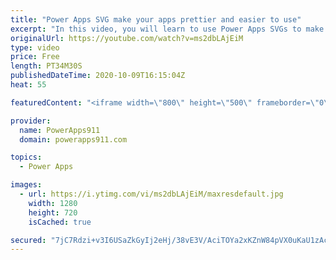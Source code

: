 ```yaml
---
title: "Power Apps SVG make your apps prettier and easier to use"
excerpt: "In this video, you will learn to use Power Apps SVGs to make prettier and easier to use apps. These small HTML controls let you do everything from make scalable images to full fledge animated visuals. Imagine Power BI style visuals in Power Apps without all of the extra licensing. Cool stuff!  w3Schools"
originalUrl: https://youtube.com/watch?v=ms2dbLAjEiM
type: video
price: Free
length: PT34M30S
publishedDateTime: 2020-10-09T16:15:04Z
heat: 55

featuredContent: "<iframe width=\"800\" height=\"500\" frameborder=\"0\" src=\"https://www.youtube.com/embed/ms2dbLAjEiM\" allow=\"accelerometer; autoplay; encrypted-media; gyroscope; picture-in-picture\" allowfullscreen></iframe>"

provider:
  name: PowerApps911
  domain: powerapps911.com

topics:
  - Power Apps

images:
  - url: https://i.ytimg.com/vi/ms2dbLAjEiM/maxresdefault.jpg
    width: 1280
    height: 720
    isCached: true

secured: "7jC7Rdzi+v3I6USaZkGyIj2eHj/38vE3V/AciTOYa2xKZnW84pVX0uKaU1zAcIPe2OnYFNaKTqW0M0SeQDihPAUP3U35t4SGp5q4+gN4G0fJ4p2tO0xfAOMNFYsUPA1eQ+w0iaUfLVODvpjbMXO/fhz++BETymyTp3gDEjwJv9b+qlgr37DGUAc6bfZSdZxCajXw++e2eut1aTZx/WWgEURghoVZfhSSCtVPPLL2sdW68AQ8snYasLK1u7IMmtOi+1vQclU5buQHQ6J/HRJhtJ6fug2sXsOT0nwo8IQ3im6sgPI78EFJfO+Iyuoh/pm42lghGtBmu673NvCsrAZTuLthUJ8ZDR1RTwwCl505G+9oiDJ9/OugUIjCjZKZvxtVhQphQiXEYfVuP5mG6U9QlYQpDACqp6RU64jsB+X4a5w=;rIWyyZxs9TnCB/kdXLe+nQ=="
---
```


